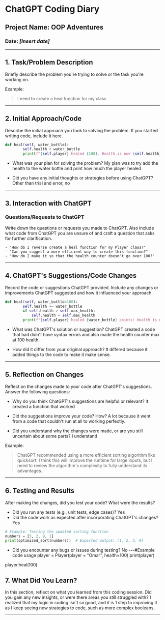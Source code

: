 
# ChatGPT Coding Diary

## Project Name: OOP Adventures

### Date: _[Insert date]_

---

## 1. **Task/Problem Description**

Briefly describe the problem you're trying to solve or the task you're working on.

Example:
> I need to create a heal function for my class

---

## 2. **Initial Approach/Code**

Describe the initial approach you took to solving the problem. If you started writing code, include it here.

```python
def heal(self, water_bottle):
        self.health + water_bottle
        print(f"{self.player} healed {100}. Health is now {self.health}.")
```

- What was your plan for solving the problem?
My plan was to try add the health to the water bottle and print how much the player healed

- Did you have any initial thoughts or strategies before using ChatGPT?
Other than trial and error, no
---

## 3. **Interaction with ChatGPT**

### Questions/Requests to ChatGPT
Write down the questions or requests you made to ChatGPT. 
Also include what code from ChatGPT you are unsure of and craft a question that asks for further clarification.

```text
- "How do I reverse create a heal function for my Player class?"
- "Can you suggest a more efficient way to create this function?"
- "How do I make it so that the health counter doesn't go over 100?"
```

---

## 4. **ChatGPT's Suggestions/Code Changes**

Record the code or suggestions ChatGPT provided. Include any changes or improvements ChatGPT suggested and how it influenced your approach.

```python
def heal(self, water_bottle=100):
        self.health += water_bottle
        if self.health > self.max_health:
            self.health = self.max_health
        print(f"{self.player} healed {water_bottle} points! Health is now {self.health}/{self.max_health}.")
```

- What was ChatGPT's solution or suggestion?
ChatGPT created a code that had didn't have syntax errors and also made the health counter max at 100 health.

- How did it differ from your original approach?
It differed because it added things to the code to make it make sense.
---

## 5. **Reflection on Changes**

Reflect on the changes made to your code after ChatGPT's suggestions. Answer the following questions:

- Why do you think ChatGPT's suggestions are helpful or relevant?
It created a function that worked

- Did the suggestions improve your code? How?
A lot because it went from a code that couldn't run at all to working perfectly.

- Did you understand why the changes were made, or are you still uncertain about some parts?
I understand

Example:
> ChatGPT recommended using a more efficient sorting algorithm like quicksort. I think this will improve the runtime for large inputs, but I need to review the algorithm's complexity to fully understand its advantages.

---

## 6. **Testing and Results**

After making the changes, did you test your code? What were the results?

- Did you run any tests (e.g., unit tests, edge cases)?
Yes
- Did the code work as expected after incorporating ChatGPT's changes?
Yes

```python
# Example: Testing the updated sorting function
numbers = [5, 2, 9, 1]
print(optimized_sort(numbers))  # Expected output: [1, 2, 5, 9]
```

- Did you encounter any bugs or issues during testing?
No
---#Example code usage
player = Player(player = "Omar", health=100)
print(player)

player.heal(100)

## 7. **What Did You Learn?**

In this section, reflect on what you learned from this coding session. Did you gain any new insights, or were there areas you still struggled with? 
I realized that my logic in coding isn't so good, and it is 1 step to improving it as I keep seeing new strategies to code, such as more complex booleans.



---
